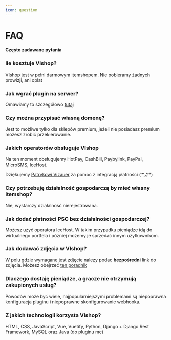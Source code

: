 ```yaml
---
icon: question
---
```


# FAQ
#### Często zadawane pytania

### Ile kosztuje VIshop?
VIshop jest w pełni darmowym itemshopem. Nie pobieramy żadnych prowizji, ani opłat


### Jak wgrać plugin na serwer?
Omawiamy to szczegółowo [tutaj](https://wiki.vishop.pl/plugin/#instalacja)


### Czy można przypisać własną domenę?
Jest to możliwe tylko dla sklepów premium, jeżeli nie posiadasz premium możesz zrobić przekierowanie.


### Jakich operatorów obsługuje VIshop
Na ten moment obsługujemy HotPay, CashBill, Paybylink, PayPal, MicroSMS, IceHost.

Dziękujemy <a href="https://patryqhyper.pl" target="_blank">Patrykowi Vizauer</a> za pomoc z integracją płatności ( ͡° ͜ʖ ͡°)

### Czy potrzebuję działalność gospodarczą by mieć własny itemshop?
Nie, wystarczy działalność nierejestrowana.


### Jak dodać płatności PSC bez działalności gospodarczej?
Możesz użyć operatora IceHost. W takim przypadku pieniądze idą do wirtualnego portfela i później możemy je sprzedać innym użytkownikom.


### Jak dodawać zdjęcia w VIshop?
W polu gdzie wymagane jest zdjęcie należy podac **bezpośredni** link do zdjęcia. Możesz obejrzeć [ten poradnik](https://www.youtube.com/watch?v=7jv-_Hiox8g)


### Dlaczego dostaję pieniądze, a gracze nie otrzymują zakupionych usług?
Powodów może być wiele, najpopularniejszymi problemami są niepoprawna konfiguracja pluginu i niepoprawne skonfigurowanie webhooka.

### Z jakich technologii korzysta VIshop?
HTML, CSS, JavaScript, Vue, Vuetify, Python, Django + Django Rest Framework, MySQL oraz Java (do pluginu mc)
